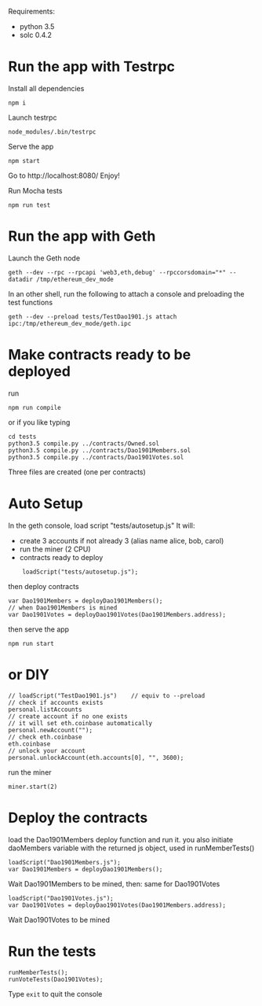 Requirements: 
- python 3.5
- solc 0.4.2


Run the app with Testrpc
========================

Install all dependencies

    npm i

Launch testrpc
    
    node_modules/.bin/testrpc
    
Serve the app

    npm start
    
Go to http://localhost:8080/
Enjoy!

Run Mocha tests

    npm run test


Run the app with Geth
=====================

Launch the Geth node

    geth --dev --rpc --rpcapi 'web3,eth,debug' --rpccorsdomain="*" --datadir /tmp/ethereum_dev_mode

In an other shell, run the following to attach a console
and preloading the test functions
    
    geth --dev --preload tests/TestDao1901.js attach ipc:/tmp/ethereum_dev_mode/geth.ipc
    

Make contracts ready to be deployed
===================================
run

    npm run compile
     
or if you like typing

    cd tests
    python3.5 compile.py ../contracts/Owned.sol
    python3.5 compile.py ../contracts/Dao1901Members.sol
    python3.5 compile.py ../contracts/Dao1901Votes.sol

Three files are created (one per contracts)

    
Auto Setup
==========
In the geth console, 
load script "tests/autosetup.js"
It will:
 - create 3 accounts if not already 3 (alias name alice, bob, carol)
 - run the miner (2 CPU) 
 - contracts ready to deploy

```
    loadScript("tests/autosetup.js");
```
   
then deploy contracts

    var Dao1901Members = deployDao1901Members();
    // when Dao1901Members is mined
    var Dao1901Votes = deployDao1901Votes(Dao1901Members.address);
    
then serve the app
    
    npm run start


or DIY
======

    // loadScript("TestDao1901.js")    // equiv to --preload
    // check if accounts exists
    personal.listAccounts 
    // create account if no one exists
    // it will set eth.coinbase automatically
    personal.newAccount("");
    // check eth.coinbase
    eth.coinbase
    // unlock your account
    personal.unlockAccount(eth.accounts[0], "", 3600);
    
run the miner 

    miner.start(2)
    
Deploy the contracts
====================
load the Dao1901Members deploy function
and run it.
you also initiate daoMembers variable with the returned js object,
used in runMemberTests()

    loadScript("Dao1901Members.js");
    var Dao1901Members = deployDao1901Members();

Wait Dao1901Members to be mined, then:
same for Dao1901Votes

    loadScript("Dao1901Votes.js");
    var Dao1901Votes = deployDao1901Votes(Dao1901Members.address);
    
Wait Dao1901Votes to be mined


Run the tests
=============
    runMemberTests();
    runVoteTests(Dao1901Votes);

Type `exit` to quit the console 
